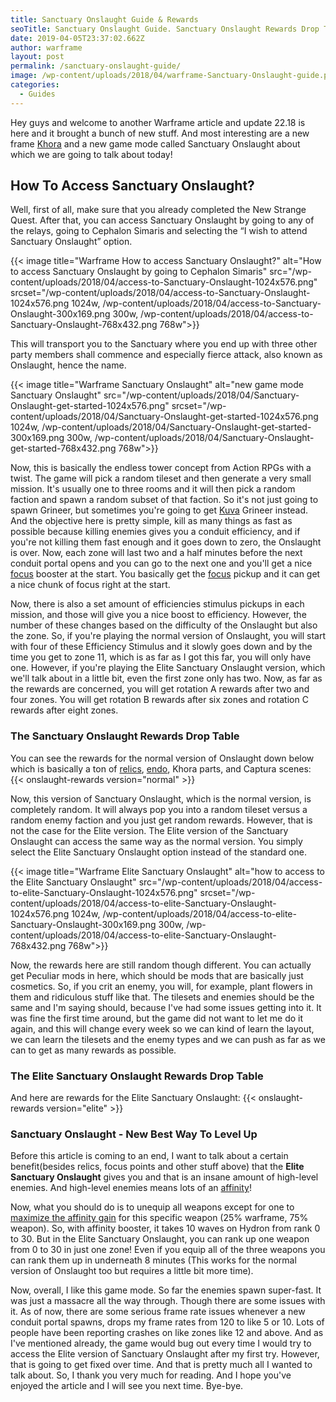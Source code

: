 ```yaml
---
title: Sanctuary Onslaught Guide & Rewards
seoTitle: Sanctuary Onslaught Guide. Sanctuary Onslaught Rewards Drop Table
date: 2019-04-05T23:37:02.662Z
author: warframe
layout: post
permalink: /sanctuary-onslaught-guide/
image: /wp-content/uploads/2018/04/warframe-Sanctuary-Onslaught-guide.png
categories:
  - Guides
---
```

Hey guys and welcome to another Warframe article and update 22.18 is here and it brought a bunch of new stuff. And most interesting are a new frame [Khora](/khora-whip-claw-build/ "Khora Whip Claw Build") and a new game mode called Sanctuary Onslaught about which we are going to talk about today!<!--more-->

## How To Access Sanctuary Onslaught?

Well, first of all, make sure that you already completed the New Strange Quest. After that, you can access Sanctuary Onslaught by going to any of the relays, going to Cephalon Simaris and selecting the &#8220;I wish to attend Sanctuary Onslaught&#8221; option.

{{< image title="Warframe How to access Sanctuary Onslaught?" alt="How to access Sanctuary Onslaught by going to Cephalon Simaris" src="/wp-content/uploads/2018/04/access-to-Sanctuary-Onslaught-1024x576.png" srcset="/wp-content/uploads/2018/04/access-to-Sanctuary-Onslaught-1024x576.png 1024w, /wp-content/uploads/2018/04/access-to-Sanctuary-Onslaught-300x169.png 300w, /wp-content/uploads/2018/04/access-to-Sanctuary-Onslaught-768x432.png 768w">}}

This will transport you to the Sanctuary where you end up with three other party members shall commence and especially fierce attack, also known as Onslaught, hence the name.

{{< image title="Warframe Sanctuary Onslaught" alt="new game mode Sanctuary Onslaught" src="/wp-content/uploads/2018/04/Sanctuary-Onslaught-get-started-1024x576.png" srcset="/wp-content/uploads/2018/04/Sanctuary-Onslaught-get-started-1024x576.png 1024w, /wp-content/uploads/2018/04/Sanctuary-Onslaught-get-started-300x169.png 300w, /wp-content/uploads/2018/04/Sanctuary-Onslaught-get-started-768x432.png 768w">}}

Now, this is basically the endless tower concept from Action RPGs with a twist. The game will pick a random tileset and then generate a very small mission. It's usually one to three rooms and it will then pick a random faction and spawn a random subset of that faction. So it's not just going to spawn Grineer, but sometimes you're going to get [Kuva](/where-and-how-to-farm-kuva/) Grineer instead. And the objective here is pretty simple, kill as many things as fast as possible because killing enemies gives you a conduit efficiency, and if you're not killing them fast enough and it goes down to zero, the Onslaught is over. Now, each zone will last two and a half minutes before the next conduit portal opens and you can go to the next one and you'll get a nice [focus](/how-to-farm-focus-points/) booster at the start. You basically get the [focus](/what-focus-school-to-choose-after-second-dream-quest/) pickup and it can get a nice chunk of focus right at the start.

Now, there is also a set amount of efficiencies stimulus pickups in each mission, and those will give you a nice boost to efficiency. However, the number of these changes based on the difficulty of the Onslaught but also the zone. So, if you're playing the normal version of Onslaught, you will start with four of these Efficiency Stimulus and it slowly goes down and by the time you get to zone 11, which is as far as I got this far, you will only have one. However, if you're playing the Elite Sanctuary Onslaught version, which we'll talk about in a little bit, even the first zone only has two. Now, as far as the rewards are concerned, you will get rotation A rewards after two and four zones. You will get rotation B rewards after six zones and rotation C rewards after eight zones.

### The Sanctuary Onslaught Rewards Drop Table

You can see the rewards for the normal version of Onslaught down below which is basically a ton of [relics](/how-to-farm-relics/ "How To Farm Relics in Warframe"), [endo](/how-farm-endo/), Khora parts, and Captura scenes:
{{< onslaught-rewards version="normal" >}}

Now, this version of Sanctuary Onslaught, which is the normal version, is completely random. It will always pop you into a random tileset versus a random enemy faction and you just get random rewards. However, that is not the case for the Elite version. The Elite version of the Sanctuary Onslaught can access the same way as the normal version. You simply select the Elite Sanctuary Onslaught option instead of the standard one.

{{< image title="Warframe Elite Sanctuary Onslaught" alt="how to access to the Elite Sanctuary Onslaught" src="/wp-content/uploads/2018/04/access-to-elite-Sanctuary-Onslaught-1024x576.png" srcset="/wp-content/uploads/2018/04/access-to-elite-Sanctuary-Onslaught-1024x576.png 1024w, /wp-content/uploads/2018/04/access-to-elite-Sanctuary-Onslaught-300x169.png 300w, /wp-content/uploads/2018/04/access-to-elite-Sanctuary-Onslaught-768x432.png 768w">}}

Now, the rewards here are still random though different. You can actually get Peculiar mods in here, which should be mods that are basically just cosmetics. So, if you crit an enemy, you will, for example, plant flowers in them and ridiculous stuff like that. The tilesets and enemies should be the same and I'm saying should, because I've had some issues getting into it. It was fine the first time around, but the game did not want to let me do it again, and this will change every week so we can kind of learn the layout, we can learn the tilesets and the enemy types and we can push as far as we can to get as many rewards as possible.

### The Elite Sanctuary Onslaught Rewards Drop Table

And here are rewards for the Elite Sanctuary Onslaught:
{{< onslaught-rewards version="elite" >}}

### Sanctuary Onslaught - New Best Way To Level Up

Before this article is coming to an end, I want to talk about a certain benefit(besides relics, focus points and other stuff above) that the **Elite Sanctuary Onslaught** gives you and that is an insane amount of high-level enemies. And high-level enemies means lots of an [affinity](/affinity-mastery-rank/)!

Now, what you should do is to unequip all weapons except for one to [maximize the affinity gain](/affinity-how-level-up/) for this specific weapon (25% warframe, 75% weapon). So, with affinity booster, it takes 10 waves on Hydron from rank 0 to 30. But in the Elite Sanctuary Onslaught, you can rank up one weapon from 0 to 30 in just one zone! Even if you equip all of the three weapons you can rank them up in underneath 8 minutes (This works for the normal version of Onslaught too but requires a little bit more time).

Now, overall, I like this game mode. So far the enemies spawn super-fast. It was just a massacre all the way through. Though there are some issues with it. As of now, there are some serious frame rate issues whenever a new conduit portal spawns, drops my frame rates from 120 to like 5 or 10. Lots of people have been reporting crashes on like zones like 12 and above. And as I've mentioned already, the game would bug out every time I would try to access the Elite version of Sanctuary Onslaught after my first try. However, that is going to get fixed over time. And that is pretty much all I wanted to talk about. So, I thank you very much for reading. And I hope you've enjoyed the article and I will see you next time. Bye-bye.
